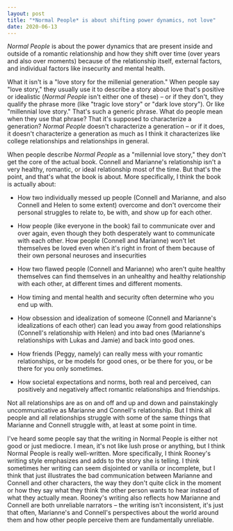 ```yaml
---
layout: post
title: "*Normal People* is about shifting power dynamics, not love"
date: 2020-06-13
---
```


*Normal People* is about the power dynamics that are present inside and outside of a romantic relationship and how they shift over time (over years and also over moments) because of the relationship itself, external factors, and individual factors like insecurity and mental health.

What it isn't is a "love story for the millenial generation." When people say "love story," they usually use it to describe a story about love that's positive or idealistic (*Normal People* isn't either one of these) – or if they don't, they qualify the phrase more (like "tragic love story" or "dark love story"). Or like "millennial love story." That's such a generic phrase. What do people mean when they use that phrase? That it's supposed to characterize a generation? *Normal People* doesn't characterize a generation – or if it does, it doesn't characterize a generation as much as I think it characterizes like college relationships and relationships in general.

When people describe *Normal People* as a "millennial love story," they don't get the core of the actual book. Connell and Marianne's relationship isn't a very healthy, romantic, or ideal relationship most of the time. But that's the point, and that's what the book is about. More specifically, I think the book is actually about:

* How two individually messed up people (Connell and Marianne, and also Connell and Helen to some extent) overcome and don't overcome their personal struggles to relate to, be with, and show up for each other.

* How people (like everyone in the book) fail to communicate over and over again, even though they both desperately want to communicate with each other. How people (Connell and Marianne) won't let themselves be loved even when it's right in front of them because of their own personal neuroses and insecurities

* How two flawed people (Connell and Marianne) who aren't quite healthy themselves can find themselves in an unhealthy and healthy relationship with each other, at different times and different moments.

* How timing and mental health and security often determine who you end up with.

* How obsession and idealization of someone (Connell and Marianne's idealizations of each other) can lead you away from good relationships (Connell's relationship with Helen) and into bad ones (Marianne's relationships with Lukas and Jamie) and back into good ones.

* How friends (Peggy, namely) can really mess with your romantic relationships, or be models for good ones, or be there for you, or be there for you only sometimes.

* How societal expectations and norms, both real and perceived, can positively and negatively affect romantic relationships and friendships.

Not all relationships are as on and off and up and down and painstakingly uncommunicative as Marianne and Connell's relationship. But I think all people and all relationships struggle with some of the same things that Marianne and Connell struggle with, at least at some point in time.

I've heard some people say that the writing in Normal People is either not good or just mediocre. I mean, it's not like lush prose or anything, but I think Normal People is really well-written. More specifically, I think Rooney's writing style emphasizes and adds to the story she is telling. I think sometimes her writing can seem disjointed or vanilla or incomplete, but I think that just illustrates the bad communication between Marianne and Connell and other characters, the way they don't quite click in the moment or how they say what they think the other person wants to hear instead of what they actually mean. Rooney's writing also reflects how Marianne and Connell are both unreliable narrators – the writing isn't inconsistent, it's just that often, Marianne's and Connell's perspectives about the world around them and how other people perceive them are fundamentally unreliable.

<script data-goatcounter="https://dlog.goatcounter.com/count"
        async src="//gc.zgo.at/count.js"></script>
